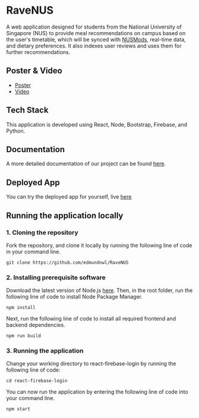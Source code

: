 # RaveNUS
A web application designed for students from the National University of Singapore (NUS) to provide meal recommendations on campus based on the user's timetable, which will be synced with [NUSMods](https://github.com/nusmodifications/nusmods), real-time data, and dietary preferences. It also indexes user reviews and uses them for further recommendations.

## Poster & Video
- [Poster](https://drive.google.com/file/d/1y3zdpsc3U7sYwClRl1seiW_0rBFUI8nU/view?usp=sharing)
- [Video](https://drive.google.com/file/d/1w5jOZK99BT8o4K9kTMXlCWADtkiZN99I/view?usp=drivesdk)
## Tech Stack
This application is developed using React, Node, Bootstrap, Firebase, and Python.

## Documentation
A more detailed documentation of our project can be found [here](https://docs.google.com/document/d/1SInExETdJZ6-ByH5sBxiKbVK95CZAfT1HESbNkwSk0M/edit?usp=sharing).

## Deployed App
You can try the deployed app for yourself, live [here](https://ravenus.vercel.app/)

## Running the application locally
### 1. Cloning the repository
Fork the repository, and clone it locally by running the following line of code in your command line.
```
git clone https://github.com/edmundnwl/RaveNUS
```

### 2. Installing prerequisite software
Download the latest version of Node.js [here](https://nodejs.org/en/download).
Then, in the root folder, run the following line of code to install Node Package Manager.
```
npm install
```
Next, run the following line of code to install all required frontend and backend dependencies.
```
npm run build
```
### 3. Running the application
Change your working directory to react-firebase-login by running the following line of code:
```
cd react-firebase-login
```
You can now run the application by entering the following line of code into your command line.
```
npm start
```

